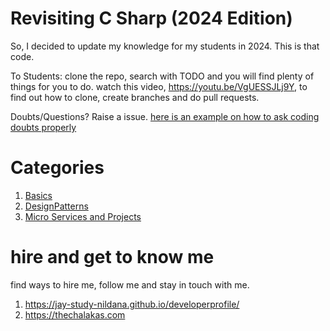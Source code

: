 # Revisiting C Sharp (2024 Edition)

So, I decided to update my knowledge for my students in 2024. This is that code.

To Students: clone the repo, search with TODO and you will find plenty of things for you to do. watch this video, https://youtu.be/VgUESSJLj9Y, to find out how to clone, create branches and do pull requests.

Doubts/Questions? Raise a issue. [here is an example on how to ask coding doubts properly](https://github.com/Jay-study-nildana/FrontEndForStudents/discussions/25)

# Categories

1. [Basics](B)
1. [DesignPatterns](DP)
1. [Micro Services and Projects](MS)

# hire and get to know me

find ways to hire me, follow me and stay in touch with me.

1. https://jay-study-nildana.github.io/developerprofile/
1. https://thechalakas.com

